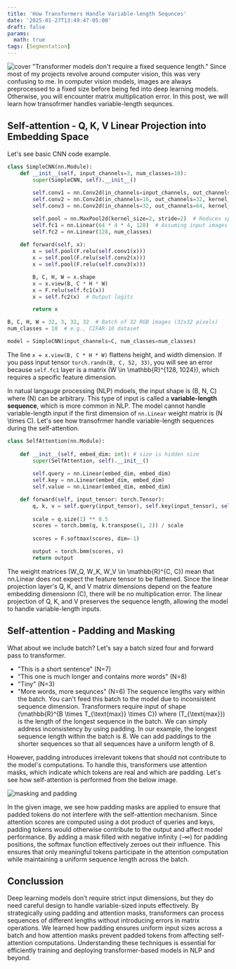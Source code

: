 ```yaml
---
title: 'How Transformers Handle Variable-length Sequnces'
date: '2025-01-27T13:49:47-05:00'
draft: false
params:
  math: true
tags: [Segmentation]
---
```

![cover](/images/2025-01-28_variable_sequence/cover.png)
"Transformer models don't require a fixed sequence length." Since most of my projects revolve around computer vision, this was very confusing to me. In computer vision models, images are always preprocessed to a fixed size before being fed into deep learning models. Otherwise, you will encounter matrix multiplication error. In this post, we will learn how transofrmer handles variable-length sequnces.


## Self-attention - Q, K, V Linear Projection into Embedding Space
Let's see basic CNN code example.

``` python
class SimpleCNN(nn.Module):
    def __init__(self, input_channels=3, num_classes=10):
        super(SimpleCNN, self).__init__()
        
        self.conv1 = nn.Conv2d(in_channels=input_channels, out_channels=16, kernel_size=3, padding=1)  # (B, 16, H, W)
        self.conv2 = nn.Conv2d(in_channels=16, out_channels=32, kernel_size=3, padding=1)  # (B, 32, H/2, W/2)
        self.conv3 = nn.Conv2d(in_channels=32, out_channels=64, kernel_size=3, padding=1)  # (B, 64, H/4, W/4)

        self.pool = nn.MaxPool2d(kernel_size=2, stride=2)  # Reduces spatial size by half
        self.fc1 = nn.Linear(64 * 4 * 4, 128)  # Assuming input images are 32x32
        self.fc2 = nn.Linear(128, num_classes)
    
    def forward(self, x):
        x = self.pool(F.relu(self.conv1(x)))
        x = self.pool(F.relu(self.conv2(x)))
        x = self.pool(F.relu(self.conv3(x)))

        B, C, H, W = x.shape
        x = x.view(B, C * H * W)
        x = F.relu(self.fc1(x))
        x = self.fc2(x)  # Output logits

        return x

B, C, H, W = 32, 3, 32, 32  # Batch of 32 RGB images (32x32 pixels)
num_classes = 10  # e.g., CIFAR-10 dataset

model = SimpleCNN(input_channels=C, num_classes=num_classes)
```
The line `x = x.view(B, C * H * W)` flattens height, and width dimension. If you pass input tensor `torch.randn(B, C, 52, 33)`, you will see an error because `self.fc1` layer is a matrix \(W \in \mathbb{R}^{128, 1024}\), which requires a specific feature dimension. 


In natual langauge processing (NLP) mdoels, the input shape is \(B, N, C\) where \(N\) can be arbitrary. This type of input is called a **variable-length sequence**, which is more common in NLP. The model cannot handle variable-length input if the first dimension of `nn.Linear` weight matrix is \(N \times C\). Let's see how transofrmer handle variable-length sequences during the self-attention.

``` python
class SelfAttention(nn.Module):  
  
    def __init__(self, embed_dim: int): # size is hidden size 
        super(SelfAttention, self).__init__()  
  
        self.query = nn.Linear(embed_dim, embed_dim)  
        self.key = nn.Linear(embed_dim, embed_dim)  
        self.value = nn.Linear(embed_dim, embed_dim)  

    def forward(self, input_tensor: torch.Tensor):  
        q, k, v = self.query(input_tensor), self.key(input_tensor), self.value(input_tensor)  
  
        scale = q.size(1) ** 0.5  
        scores = torch.bmm(q, k.transpose(1, 2)) / scale  
  
        scores = F.softmax(scores, dim=-1)  

        output = torch.bmm(scores, v)  
        return output
```

The weight matrices \(W_Q, W_K, W_V \in \mathbb{R}^{C, C}\) 
mean that nn.Linear does not expect the feature tensor to be flattened. Since the linear projection layer's Q, K, and V matrix dimensions depend on the feature embedding dimensionn \(C\), there will be no multiplication error. The linear projection of Q, K, and V preserves the sequence length, allowing the model to handle variable-length inputs.

## Self-attention - Padding and Masking
What about we include batch? Let's say a batch sized four and forward pass to transformer. 
- "This is a short sentence" \(N=7\)
- "This one is much longer and contains more words" \(N=8\)
- "Tiny" \(N=3\)
- "More words, more sequnces" \(N=6\)
The sequence lengths vary within the batch. You can't feed this batch to the model due to inconsistent sequence dimension. Transformers require input of shape \(\mathbb{R}^{B \times T_{\text{max}} \times C}\) where \(T_{\text{max}}\) is the length of the longest sequence in the batch. We can simply address inconsistency by using padding. In our example, the longest sequence length within the batch is 8. We can add paddings to the shorter sequences so that all sequences have a uniform length of 8. 

However, padding introduces irrelevant tokens that should not contribute to the model's computations. To handle this, transformers use attention masks, which indicate which tokens are real and which are padding. Let's see how self-attention is performed from the below image.

![masking and padding](/images/2025-01-28_variable_sequence/masking_padding.png)

In the given image, we see how padding masks are applied to ensure that padded tokens do not interfere with the self-attention mechanism. Since attention scores are computed using a dot product of queries and keys, padding tokens would otherwise contribute to the output and affect model performance. By adding a mask filled with negative infinity (-∞) for padding positions, the softmax function effectively zeroes out their influence. This ensures that only meaningful tokens participate in the attention computation while maintaining a uniform sequence length across the batch.

## Conclussion
Deep learning models don’t require strict input dimensions, but they do need careful design to handle variable-sized inputs effectively. By strategically using padding and attention masks, transformers can process sequences of different lengths without introducing errors in matrix operations. We learned how padding ensures uniform input sizes across a batch and how attention masks prevent padded tokens from affecting self-attention computations. Understanding these techniques is essential for efficiently training and deploying transformer-based models in NLP and beyond.